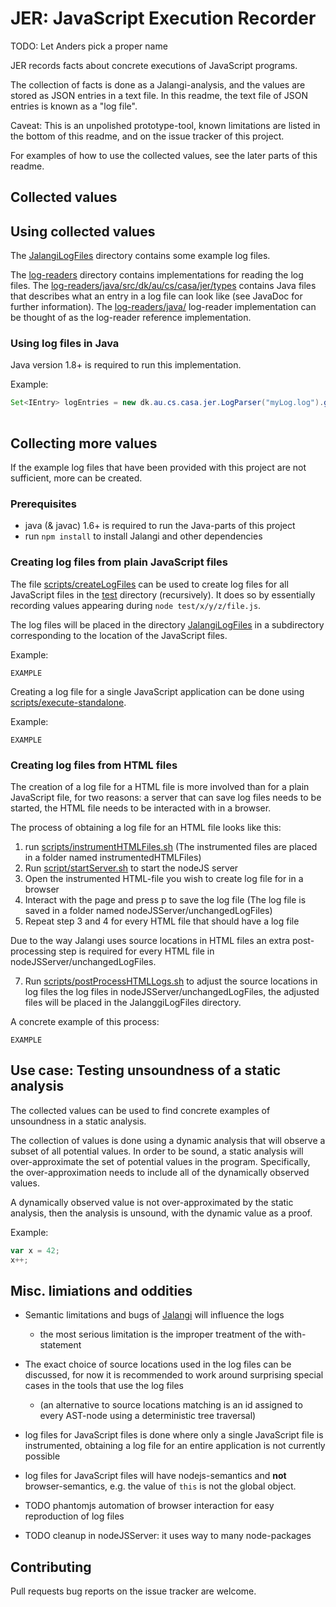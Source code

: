 # JER: JavaScript Execution Recorder

TODO: Let Anders pick a proper name

JER records facts about concrete executions of JavaScript programs.

The collection of facts is done as a Jalangi-analysis, and the values are stored as JSON entries in a text file.
In this readme, the text file of JSON entries is known as a "log file".
 
Caveat: This is an unpolished prototype-tool, known limitations are listed in the bottom of this readme, and on the issue tracker of this project.   
 
For examples of how to use the collected values, see the later parts of this readme. 

## Collected values 
 
## Using collected values 
 
The [JalangiLogFiles]() directory contains some example log files.
 
The [log-readers]() directory contains implementations for reading the log files.
The [log-readers/java/src/dk/au/cs/casa/jer/types]() contains Java files that describes what an entry in a log file can look like (see JavaDoc for further information).
The [log-readers/java/]() log-reader implementation can be thought of as the log-reader reference implementation.

### Using log files in Java
 
Java version 1.8+ is required to run this implementation.
 
Example: 
```java
Set<IEntry> logEntries = new dk.au.cs.casa.jer.LogParser("myLog.log").getEntries();
  
```


## Collecting more values

If the example log files that have been provided with this project are not sufficient, more can be created.

### Prerequisites

- java (& javac) 1.6+ is required to run the Java-parts of this project
- run `npm install` to install Jalangi and other dependencies


### Creating log files from plain JavaScript files

The file [scripts/createLogFiles]() can be used to create log files for all JavaScript files in the [test]() directory (recursively).
It does so by essentially recording values appearing during `node test/x/y/z/file.js`.

The log files will be placed in the directory [JalangiLogFiles]() in a subdirectory corresponding to the location of the JavaScript files.

Example:

```
EXAMPLE
```

Creating a log file for a single JavaScript application can be done using [scripts/execute-standalone]().
 
Example:
```
EXAMPLE
```

### Creating log files from HTML files

The creation of a log file for a HTML file is more involved than for a plain JavaScript file, for two reasons: 
a server that can save log files needs to be started, the HTML file needs to be interacted with in a browser.

The process of obtaining a log file for an HTML file looks like this:

1. run [scripts/instrumentHTMLFiles.sh]() (The instrumented files are placed in a folder named instrumentedHTMLFiles)
2. Run [script/startServer.sh]() to start the nodeJS server
3. Open the instrumented HTML-file you wish to create log file for in a browser	
4. Interact with the page and press p to save the log file  (The log file is saved in a folder named nodeJSServer/unchangedLogFiles)
5. Repeat step 3 and 4 for every HTML file that should have a log file 

Due to the way Jalangi uses source locations in HTML files an extra post-processing step is required for every HTML file in nodeJSServer/unchangedLogFiles.

7. Run [scripts/postProcessHTMLLogs.sh]() to adjust the source locations in log files the log files in nodeJSServer/unchangedLogFiles, the adjusted files will be placed in the JalanggiLogFiles directory.

A concrete example of this process:
```
EXAMPLE
```



## Use case: Testing unsoundness of a static analysis

The collected values can be used to find concrete examples of unsoundness in a static analysis.

The collection of values is done using a dynamic analysis that will observe a subset of all potential values.
In order to be sound, a static analysis will over-approximate the set of potential values in the program.
Specifically, the over-approximation needs to include all of the dynamically observed values.
 
A dynamically observed value is not over-approximated by the static analysis, then the analysis is unsound, with the dynamic value as a proof.

Example:

```javascript
var x = 42;
x++;

```
## Misc. limiations and oddities

- Semantic limitations and bugs of [Jalangi](https://github.com/Samsung/jalangi2) will influence the logs
  - the most serious limitation is the improper treatment of the with-statement
- The exact choice of source locations used in the log files can be discussed, for now it is recommended to work around surprising special cases in the tools that use the log files
  - (an alternative to source locations matching is an id assigned to every AST-node using a deterministic tree traversal) 
- log files for JavaScript files is done where only a single JavaScript file is instrumented, obtaining a log file for an entire application is not currently possible
- log files for JavaScript files will have nodejs-semantics and **not** browser-semantics, e.g. the value of `this` is not the global object.

- TODO phantomjs automation of browser interaction for easy reproduction of log files
- TODO cleanup in nodeJSServer: it uses way to many node-packages

## Contributing

Pull requests bug reports on the issue tracker are welcome.